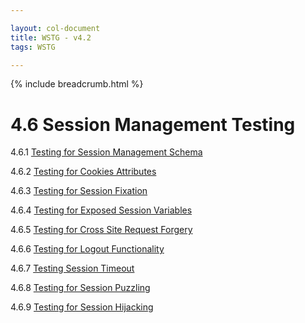 ```yaml
---

layout: col-document
title: WSTG - v4.2
tags: WSTG

---
```


{% include breadcrumb.html %}
# 4.6 Session Management Testing

4.6.1 [Testing for Session Management Schema](01-Testing_for_Session_Management_Schema.md)

4.6.2 [Testing for Cookies Attributes](02-Testing_for_Cookies_Attributes.md)

4.6.3 [Testing for Session Fixation](03-Testing_for_Session_Fixation.md)

4.6.4 [Testing for Exposed Session Variables](04-Testing_for_Exposed_Session_Variables.md)

4.6.5 [Testing for Cross Site Request Forgery](05-Testing_for_Cross_Site_Request_Forgery.md)

4.6.6 [Testing for Logout Functionality](06-Testing_for_Logout_Functionality.md)

4.6.7 [Testing Session Timeout](07-Testing_Session_Timeout.md)

4.6.8 [Testing for Session Puzzling](08-Testing_for_Session_Puzzling.md)

4.6.9 [Testing for Session Hijacking](09-Testing_for_Session_Hijacking.md)
